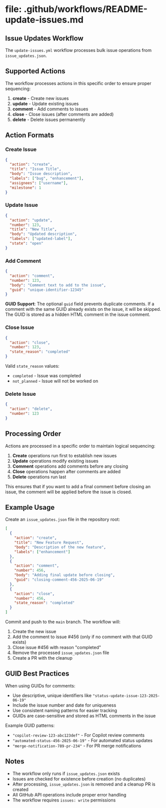# file: .github/workflows/README-update-issues.md

## Issue Updates Workflow

The `update-issues.yml` workflow processes bulk issue operations from `issue_updates.json`.

## Supported Actions

The workflow processes actions in this specific order to ensure proper sequencing:

1. **create** - Create new issues
2. **update** - Update existing issues
3. **comment** - Add comments to issues
4. **close** - Close issues (after comments are added)
5. **delete** - Delete issues permanently

## Action Formats

### Create Issue

```json
{
  "action": "create",
  "title": "Issue Title",
  "body": "Issue description",
  "labels": ["bug", "enhancement"],
  "assignees": ["username"],
  "milestone": 1
}
```

### Update Issue

```json
{
  "action": "update",
  "number": 123,
  "title": "New Title",
  "body": "Updated description",
  "labels": ["updated-label"],
  "state": "open"
}
```

### Add Comment

```json
{
  "action": "comment",
  "number": 123,
  "body": "Comment text to add to the issue",
  "guid": "unique-identifier-12345"
}
```

**GUID Support**: The optional `guid` field prevents duplicate comments. If a comment with the same GUID already exists on the issue, it will be skipped. The GUID is stored as a hidden HTML comment in the issue comment.

### Close Issue

```json
{
  "action": "close",
  "number": 123,
  "state_reason": "completed"
}
```

Valid `state_reason` values:

- `completed` - Issue was completed
- `not_planned` - Issue will not be worked on

### Delete Issue

```json
{
  "action": "delete",
  "number": 123
}
```

## Processing Order

Actions are processed in a specific order to maintain logical sequencing:

1. **Create** operations run first to establish new issues
2. **Update** operations modify existing issues
3. **Comment** operations add comments before any closing
4. **Close** operations happen after comments are added
5. **Delete** operations run last

This ensures that if you want to add a final comment before closing an issue, the comment will be applied before the issue is closed.

## Example Usage

Create an `issue_updates.json` file in the repository root:

```json
[
  {
    "action": "create",
    "title": "New Feature Request",
    "body": "Description of the new feature",
    "labels": ["enhancement"]
  },
  {
    "action": "comment",
    "number": 456,
    "body": "Adding final update before closing",
    "guid": "closing-comment-456-2025-06-19"
  },
  {
    "action": "close",
    "number": 456,
    "state_reason": "completed"
  }
]
```

Commit and push to the `main` branch. The workflow will:

1. Create the new issue
2. Add the comment to issue #456 (only if no comment with that GUID exists)
3. Close issue #456 with reason "completed"
4. Remove the processed `issue_updates.json` file
5. Create a PR with the cleanup

## GUID Best Practices

When using GUIDs for comments:

- Use descriptive, unique identifiers like `"status-update-issue-123-2025-06-19"`
- Include the issue number and date for uniqueness
- Use consistent naming patterns for easier tracking
- GUIDs are case-sensitive and stored as HTML comments in the issue

Example GUID patterns:

- `"copilot-review-123-abc123def"` - For Copilot review comments
- `"automated-status-456-2025-06-19"` - For automated status updates
- `"merge-notification-789-pr-234"` - For PR merge notifications

## Notes

- The workflow only runs if `issue_updates.json` exists
- Issues are checked for existence before creation (no duplicates)
- After processing, `issue_updates.json` is removed and a cleanup PR is created
- All GitHub API operations include proper error handling
- The workflow requires `issues: write` permissions
